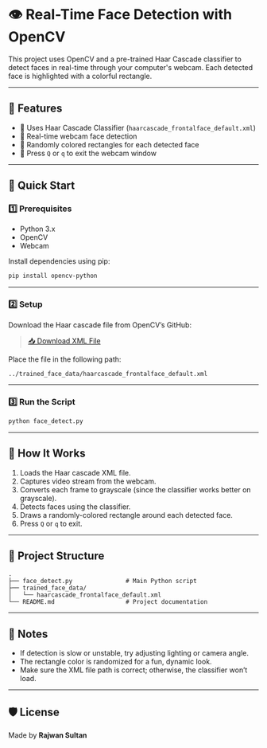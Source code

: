 # 👁️ Real-Time Face Detection with OpenCV

This project uses OpenCV and a pre-trained Haar Cascade classifier to detect faces in real-time through your computer's webcam. Each detected face is highlighted with a colorful rectangle.

---

## 📸 Features

- 🧠 Uses Haar Cascade Classifier (`haarcascade_frontalface_default.xml`)
- 🎥 Real-time webcam face detection
- 🌈 Randomly colored rectangles for each detected face
- 🛑 Press `Q` or `q` to exit the webcam window

---

## 🚀 Quick Start

### 1️⃣ Prerequisites

- Python 3.x
- OpenCV
- Webcam

Install dependencies using pip:

```bash
pip install opencv-python
````

---

### 2️⃣ Setup

Download the Haar cascade file from OpenCV’s GitHub:

> [📥 Download XML File](https://github.com/opencv/opencv/blob/4.x/data/haarcascades/haarcascade_frontalface_default.xml)

Place the file in the following path:

```
../trained_face_data/haarcascade_frontalface_default.xml
```

---

### 3️⃣ Run the Script

```bash
python face_detect.py
```

---

## 🧠 How It Works

1. Loads the Haar cascade XML file.
2. Captures video stream from the webcam.
3. Converts each frame to grayscale (since the classifier works better on grayscale).
4. Detects faces using the classifier.
5. Draws a randomly-colored rectangle around each detected face.
6. Press `Q` or `q` to exit.

---

## 📂 Project Structure

```
.
├── face_detect.py               # Main Python script
├── trained_face_data/
│   └── haarcascade_frontalface_default.xml
└── README.md                    # Project documentation
```

---

## 📌 Notes

* If detection is slow or unstable, try adjusting lighting or camera angle.
* The rectangle color is randomized for a fun, dynamic look.
* Make sure the XML file path is correct; otherwise, the classifier won’t load.

---

## 🛡️ License



Made  by **Rajwan Sultan**


